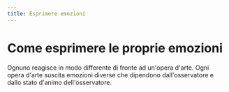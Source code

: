 ```yaml
---
title: Esprimere emozioni
---
```


# Come esprimere le proprie emozioni

Ognuno reagisce in modo differente di fronte ad un'opera d'arte. Ogni opera d'arte suscita emozioni diverse che dipendono dall'osservatore e dallo stato d'animo dell'osservatore.
